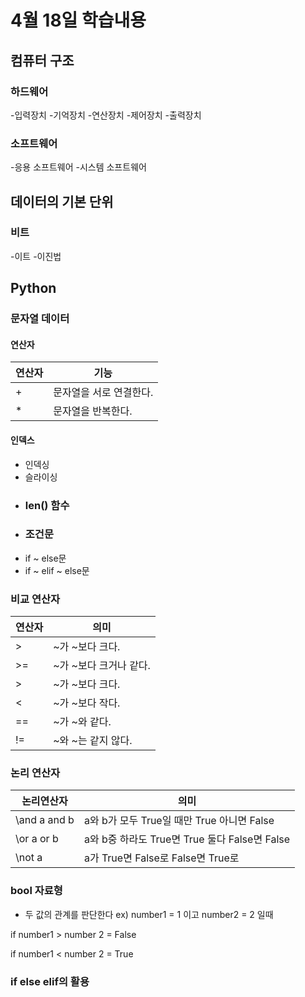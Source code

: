 # 4월 18일 학습내용
## 컴퓨터 구조
### 하드웨어
-입력장치
-기억장치
-연산장치
-제어장치
-출력장치
### 소프트웨어
-응용 소프트웨어
-시스템 소프트웨어
## 데이터의 기본 단위
### 비트
-이트
-이진법
## Python
### 문자열 데이터
#### 연산자
연산자 | 기능
-------|----
\+ | 문자열을 서로 연결한다.
\* | 문자열을 반복한다.
#### 인덱스
- 인덱싱
- 슬라이싱
- ### len() 함수
- ### 조건문
- if ~ else문
- if ~ elif ~ else문
### 비교 연산자
연산자 | 의미
-------|-----
\> | ~가 ~보다 크다.
\>=| ~가 ~보다 크거나 같다.
\> | ~가 ~보다 크다.
\< | ~가 ~보다 작다.
\==| ~가 ~와 같다.
\!=| ~와 ~는 같지 않다.
### 논리 연산자
논리연산자 | 의미
----------|------
\and a and b | a와 b가 모두 True일 때만 True 아니면 False
\or a or b | a와 b중 하라도 True면 True 둘다 False면 False
\not a | a가 True면 False로 False면 True로
### bool 자료형
- 두 값의 관계를 판단한다
ex) number1 = 1 이고 number2 = 2 일때 

if number1 > number 2 = False

if number1 < number 2 = True

### if else elif의 활용


